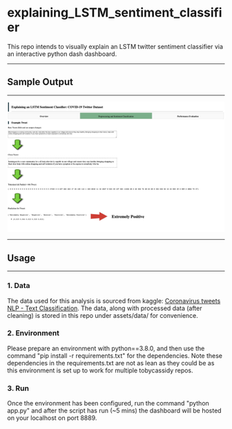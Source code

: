 # explaining_LSTM_sentiment_classifier

This repo intends to visually explain an LSTM twitter sentiment classifier via an interactive python dash dashboard.

---
## Sample Output
---
![sample output](sample_output.png)

---
## Usage
---
### 1. Data 
The data used for this analysis is sourced from kaggle: [Coronavirus tweets NLP - Text Classification](https://www.kaggle.com/datatattle/covid-19-nlp-text-classification?select=Corona_NLP_train.csv). The data, along with processed data (after cleaning) is stored in this repo under assets/data/ for convenience.

### 2. Environment
Please prepare an environment with python==3.8.0, and then use the command "pip install -r requirements.txt" for the dependencies. Note these dependencies in the requirements.txt are not as lean as they could be as this environment is set up to work for multiple tobycassidy repos. 

### 3. Run
Once the environment has been configured, run the command "python app.py" and after the script has run (~5 mins) the dashboard will be hosted on your localhost on port 8889. 
